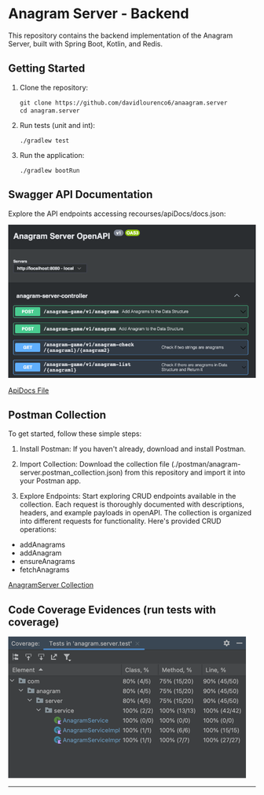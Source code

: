 # Anagram Server - Backend

This repository contains the backend implementation of the Anagram Server, built with Spring Boot, Kotlin, and Redis.

## Getting Started

1. Clone the repository:

    ```
    git clone https://github.com/davidlourenco6/anaagram.server
    cd anagram.server
    ```

2. Run tests (unit and int):

    ```
    ./gradlew test
    ```

3. Run the application:

    ```
    ./gradlew bootRun
    ```

## Swagger API Documentation

Explore the API endpoints accessing recourses/apiDocs/docs.json:

![img_1.png](images/img_1.png)

[ApiDocs File](src/main/resources/apiDocs/docs.json)

## Postman Collection

To get started, follow these simple steps:

1. Install Postman: If you haven't already, download and install Postman.

2. Import Collection: Download the collection file (./postman/anagram-server.postman_collection.json) from this repository and import it into your Postman app.

3. Explore Endpoints: Start exploring CRUD endpoints available in the collection. Each request is thoroughly documented with descriptions, headers, and example payloads in openAPI.
The collection is organized into different requests for functionality. Here's provided CRUD operations:

- addAnagrams
- addAnagram
- ensureAnagrams
- fetchAnagrams

[AnagramServer Collection](./postman/anagram-server.postman_collection.json)

## Code Coverage Evidences (run tests with coverage)
![img_2.png](images/img_2.png)

---
